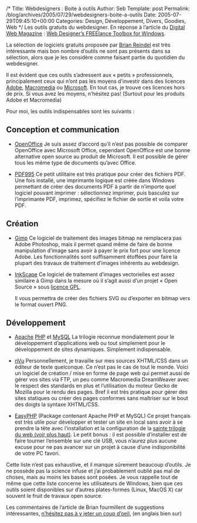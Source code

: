 /*
 Title: Webdesigners : Boite à outils
 Author: Seb
 Template: post
 Permalink: /blog/archives/2005/07/29/webdesigners-boite-a-outils
 Date: 2005-07-29T09:45:10+00:00
 Categories: Design, Développement, Divers, Goodies, Web
*/
Les outils gratuits du webdesigner. En réponse à l&rsquo;article du <a href="http://www.digital-web.com" hreflang="en" title="The web professional's online magazine of choice">Digital Web Magazine</a>&nbsp;: <a href="http://www.digital-web.com/articles/web_designers_freelance_toolbox_for_windows/" hreflang="en">Web Designer&rsquo;s FREElance Toolbox for Windows</a>. 

<!--more-->

La sélection de logiciels gratuits proposée par <a href="http://www.digital-web.com/about/contributors/brian_reindel/" hreflang="en" title="Fiche de Brian sur Digital Web">Brian Reindel</a> est très intéressante mais bon nombre d&rsquo;outils ne sont pas présents dans sa sélection, alors que je les considère comme faisant partie du quotidien du webdesigner.

Il est évident que ces outils s&rsquo;adressent aux &laquo;&nbsp;petits&nbsp;&raquo; professionnels, principalement ceux qui n&rsquo;ont pas les moyens d&rsquo;investir dans des licences [Adobe][1], [Macromedia][2] ou [Microsoft][3]. En tout cas, je trouve ces licences hors de prix. Si vous avez les moyens, n&rsquo;hésitez pas! (Surtout pour les produits Adobe et Macromedia)

Pour moi, les outils indispensables sont les suivants&nbsp;:

## Conception et communication

*   [OpenOffice][4] 
    Je suis assez d&rsquo;accord qu&rsquo;il n&rsquo;est pas possible de comparer OpenOffice avec Microsoft Office, cependant OpenOffice est une bonne alternative open source au produit de Microsoft. Il est possible de gérer tous les même type de documents qu&rsquo;avec Office.

*   [PDF995][5] 
    Ce petit utilitaire est très pratique pour créer des fichiers PDF. Une fois installé, une imprimante logique est créée dans Windows permettant de créer des documents PDF à partir de n&rsquo;importe quel logiciel pouvant imprimer&nbsp;: sélectionnez imprimer, puis basculez sur l&rsquo;imprimante PDF, imprimez, spécifiez le fichier de sortie et voila votre PDF.

## Création

*   [Gimp][6] 
    Ce logiciel de traitement des images bitmap ne remplacera pas Adobe Photoshop, mais il permet quand même de faire de bonne manipulation d&rsquo;image sans avoir à payer le prix fort pour une licence Adobe. Les fonctionnalités sont suffisamment étoffées pour faire la plupart des travaux de traitement d&rsquo;images inhérents au webdesign.

*   [InkScape][7] 
    Ce logiciel de traitement d&rsquo;images vectorielles est assez similaire à Gimp dans la mesure où il s&rsquo;agit aussi d&rsquo;un projet &laquo;&nbsp;Open Source&nbsp;&raquo; sous [licence GPL][8].
    
    Il vous permettra de créer des fichiers SVG ou d&rsquo;exporter en bitmap vers le format ouvert PNG.

## Développement

*   <a href="http://htttpd.apapche.org" name="apm">Apache</a> [PHP][9] et [MySQL][10] 
    La trilogie reconnue mondialement pour le développement d&rsquo;applications web ou tout simplement pour le développement de sites dynamiques. Simplement indispensable.

*   [nVu][11] 
    Personnellement, je travaille sur mes sources XHTML/CSS dans un éditeur de texte quelconque. Ce n&rsquo;est pas le cas de tout le monde. Voici un logiciel de création&nbsp;/ mise en forme de page web qui permet aussi de gérer vos sites via FTP, un peu comme Macromedia DreamWeaver avec le respect des standards en plus et l&rsquo;utilisation du moteur Gecko de Mozilla pour le rendu des pages. Bref il est très pratique pour gérer des sites statiques ou créer des pages conformes sans maîtriser sur le bout des doigts la syntaxe XHTML/CSS.

*   [EasyPHP][12] (Package contenant Apache PHP et MySQL) 
    Ce projet français est très utile pour développer et tester un site en local sans avoir à se prendre la tête avec l&rsquo;installation et la configuration de la [sainte trilogie du web (voir plus haut)][13]. Le petit bonus&nbsp;: il est possible d&rsquo;installer est de faire tourner l&rsquo;ensemble sur une clé USB, vous n&rsquo;aurez plus aucune excuse pour ne pas avancer sur un projet à cause d&rsquo;une indisponibilité de votre PC favori.

Cette liste n&rsquo;est pas exhaustive, et il manque sûrement beaucoup d&rsquo;outils. Je ne possède pas la science infuse et j&rsquo;ai probablement oublié pas mal de choses, mais au moins les bases sont posées. Je vous rappelle tout de même que cette liste concerne les utilisateurs de Windows, bien que ces outils soient disponibles sur d&rsquo;autres plates-formes (Linux, MacOS X) car souvent le fruit de travaux open source.

Les commentaires de l&rsquo;article de Brian fourmillent de suggestions intéressantes, [n&rsquo;hésitez pas à y jeter un coup d&rsquo;oeil.][14] (en anglais bien sur)

 [1]: http://www.adobe.fr/web/main.html
 [2]: http://www.macromedia.com/software/studio/
 [3]: http://www.microsoft.com/france/internet/default.mspx
 [4]: http://openoffice.org
 [5]: http://www.pdf995.com
 [6]: http://www.gimp.org/
 [7]: http://www.inkscape.org/
 [8]: http://www.linux-france.org/article/these/gpl.html
 [9]: http://php.net
 [10]: http://mysql.com/
 [11]: http://nvu.org
 [12]: http://easyphp.org
 [13]: #apm
 [14]: http://www.digital-web.com/articles/web_designers_freelance_toolbox_for_windows/comments/